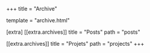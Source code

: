 +++
title = "Archive"

template = "archive.html"

[extra]
[[extra.archives]]
title = "Posts"
path = "posts"

[[extra.archives]]
title = "Projets"
path = "projects"
+++


